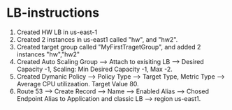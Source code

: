 # LB-instructions


1. Created HW LB in us-east-1
2. Created 2 instances in us-east1 called "hw", and "hw2".
3. Created target group called "MyFirstTragetGroup", and added 2 instances "hw","hw2"
4. Created Auto Scaling Group --> Attach to exisiting LB --> Desired Capacity -1, Scaling: Min Desired Capacity -1, Max -2.
5. Created Dymanic Policy --> Policy Type --> Target Type, Metric Type --> Average CPU utilizaation. Target Value 80. 
6. Route 53 --> Create Record --> Name --> Enabled Alias --> Chosed Endpoint Alias to Application and classic LB --> region us-east1. 
